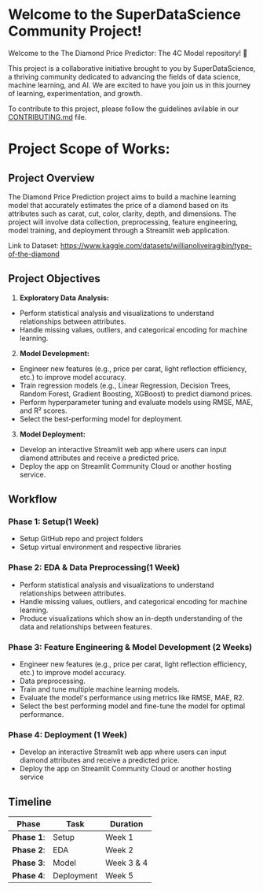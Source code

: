 # Welcome to the SuperDataScience Community Project!
Welcome to the The Diamond Price Predictor: The 4C Model repository! 🎉

This project is a collaborative initiative brought to you by SuperDataScience, a thriving community dedicated to advancing the fields of data science, machine learning, and AI. We are excited to have you join us in this journey of learning, experimentation, and growth.

To contribute to this project, please follow the guidelines avilable in our [CONTRIBUTING.md](CONTRIBUTING.md) file.

# Project Scope of Works:

## Project Overview
The Diamond Price Prediction project aims to build a machine learning model that accurately estimates the price of a diamond based on its attributes such as carat, cut, color, clarity, depth, and dimensions. The project will involve data collection, preprocessing, feature engineering, model training, and deployment through a Streamlit web application.

Link to Dataset: https://www.kaggle.com/datasets/willianoliveiragibin/type-of-the-diamond

## Project Objectives

1. **Exploratory Data Analysis:**
  - Perform statistical analysis and visualizations to understand relationships between attributes.
  - Handle missing values, outliers, and categorical encoding for machine learning.

2. **Model Development:**
  - Engineer new features (e.g., price per carat, light reflection efficiency, etc.) to improve model accuracy.
  - Train regression models (e.g., Linear Regression, Decision Trees, Random Forest, Gradient Boosting, XGBoost) to predict diamond prices.
  - Perform hyperparameter tuning and evaluate models using RMSE, MAE, and R² scores.
  - Select the best-performing model for deployment.

3. **Model Deployment:**
  - Develop an interactive Streamlit web app where users can input diamond attributes and receive a predicted price.
  - Deploy the app on Streamlit Community Cloud or another hosting service.

## Workflow

### **Phase 1: Setup(1 Week)**
- Setup GitHub repo and project folders
- Setup virtual environment and respective libraries

### **Phase 2: EDA & Data Preprocessing(1 Week)**
- Perform statistical analysis and visualizations to understand relationships between attributes.
- Handle missing values, outliers, and categorical encoding for machine learning.
- Produce visualizations which show an in-depth understanding of the data and relationships between features.

### **Phase 3: Feature Engineering & Model Development (2 Weeks)**
- Engineer new features (e.g., price per carat, light reflection efficiency, etc.) to improve model accuracy.
- Data preprocessing.
- Train and tune multiple machine learning models.
- Evaluate the model's performance using metrics like RMSE, MAE, R2.
- Select the best performing model and fine-tune the model for optimal performance.

### **Phase 4: Deployment (1 Week)**
- Develop an interactive Streamlit web app where users can input diamond attributes and receive a predicted price.
- Deploy the app on Streamlit Community Cloud or another hosting service

## Timeline

| **Phase**  | **Task**                    | **Duration** |
|------------|-----------------------------|--------------|
| **Phase 1**: | Setup                    |  Week 1      |
| **Phase 2**: | EDA                  |  Week 2      |
| **Phase 3**: | Model                 |  Week 3 & 4      |
| **Phase 4**: | Deployment               |  Week 5      |

